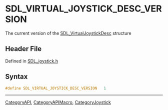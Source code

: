 # SDL_VIRTUAL_JOYSTICK_DESC_VERSION

The current version of the [SDL_VirtualJoystickDesc](SDL_VirtualJoystickDesc) structure

## Header File

Defined in [SDL_joystick.h](https://github.com/libsdl-org/SDL/blob/SDL2/include/SDL_joystick.h)

## Syntax

```c
#define SDL_VIRTUAL_JOYSTICK_DESC_VERSION   1
```





----
[CategoryAPI](CategoryAPI), [CategoryAPIMacro](CategoryAPIMacro), [CategoryJoystick](CategoryJoystick)

